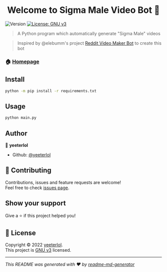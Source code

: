 <h1 align="center">Welcome to Sigma Male Video Bot 👋</h1>
<p>
  <img alt="Version" src="https://img.shields.io/badge/version-1.0.0-blue.svg?cacheSeconds=2592000" />
  <a href="https://github.com/yeeterlol/SigmaMaleVideoBot/blob/main/LICENSE" target="_blank">
    <img alt="License: GNU v3" src="https://img.shields.io/badge/License-GNU v3-yellow.svg" />
  </a>
</p>

> A Python program which automatically generate &#34;Sigma Male&#34; videos

> Inspired by @elebumm's project [Reddit Video Maker Bot](https://github.com/elebumm/RedditVideoMakerBot) to create this bot

### 🏠 [Homepage](https://github.com/yeeterlol/SigmaMaleVideoBot)

## Install

```sh
python -m pip install -r requirements.txt
```

## Usage

```sh
python main.py
```

## Author

👤 **yeeterlol**

* Github: [@yeeterlol](https://github.com/yeeterlol)

## 🤝 Contributing

Contributions, issues and feature requests are welcome!<br />Feel free to check [issues page](https://github.com/yeeterlol/SigmaMaleVideoBot/issues). 

## Show your support

Give a ⭐️ if this project helped you!

## 📝 License

Copyright © 2022 [yeeterlol](https://github.com/yeeterlol).<br />
This project is [GNU v3](https://github.com/yeeterlol/SigmaMaleVideoBot/blob/main/LICENSE) licensed.

***
_This README was generated with ❤️ by [readme-md-generator](https://github.com/kefranabg/readme-md-generator)_
